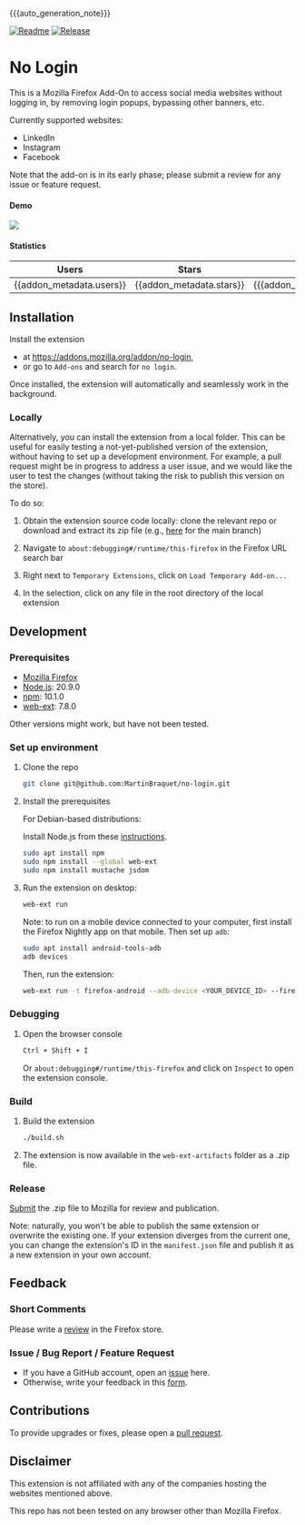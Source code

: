 {{{auto_generation_note}}}

[![Readme](https://github.com/MartinBraquet/no-login/actions/workflows/readme_build.yaml/badge.svg)](https://github.com/MartinBraquet/no-login/actions/workflows/readme_build.yaml)
[![Release](https://github.com/MartinBraquet/no-login/actions/workflows/release.yaml/badge.svg)](https://github.com/MartinBraquet/no-login/actions/workflows/release.yaml)

# No Login

This is a Mozilla Firefox Add-On to access social media websites without logging in, by removing login popups, bypassing other banners, etc.

Currently supported websites:
- LinkedIn
- Instagram
- Facebook


Note that the add-on is in its early phase; please submit a review for any issue or feature request.

#### Demo

![](https://github.com/MartinBraquet/no-login/blob/main/demo/demo.gif?raw=true)

#### Statistics

|        **Users**         |        **Stars**         |         **Reviews**          |
|:------------------------:|:------------------------:|:----------------------------:|
| {{addon_metadata.users}} | {{addon_metadata.stars}} | {{{addon_metadata.reviews}}} |

## Installation

Install the extension

* at https://addons.mozilla.org/addon/no-login,
* or go to `Add-ons` and search for `no login`.

Once installed, the extension will automatically and seamlessly work in the background.

### Locally

Alternatively, you can install the extension from a local folder.
This can be useful for easily testing a not-yet-published version of the extension, without having to set up
a development environment. For example, a pull request might be in progress to address a user issue, and we would like the user
to test the changes (without taking the risk to publish this version on the store).

To do so:

1. Obtain the extension source code locally: clone the relevant repo or download and extract its zip file (e.g., [here](https://github.com/MartinBraquet/no-login/archive/main.zip) for the main branch)

2. Navigate to `about:debugging#/runtime/this-firefox` in the Firefox URL search bar

3. Right next to `Temporary Extensions`, click on `Load Temporary Add-on...`

4. In the selection, click on any file in the root directory of the local extension


## Development

### Prerequisites

* [Mozilla Firefox](https://www.mozilla.org/firefox/new/)
* [Node.js](https://nodejs.org/en/download/): 20.9.0
* [npm](https://www.npmjs.com/get-npm): 10.1.0
* [web-ext](https://extensionworkshop.com/documentation/develop/getting-started-with-web-ext/): 7.8.0

Other versions might work, but have not been tested.

### Set up environment

1. Clone the repo

   ```sh
   git clone git@github.com:MartinBraquet/no-login.git
    ```

2. Install the prerequisites

   For Debian-based distributions:

   Install Node.js from these [instructions](https://deb.nodesource.com/).

   ```sh
   sudo apt install npm
   sudo npm install --global web-ext
   sudo npm install mustache jsdom
   ```

3. Run the extension on desktop:
   ```sh
   web-ext run
   ```
   Note: to run on a mobile device connected to your computer, first install the Firefox Nightly app on that mobile. Then set up `adb`:
   ```sh
   sudo apt install android-tools-adb
   adb devices
   ```
    Then, run the extension:
    ```sh
    web-ext run -t firefox-android --adb-device <YOUR_DEVICE_ID> --firefox-apk org.mozilla.fenix
    ```

### Debugging

1. Open the browser console

   ```sh
   Ctrl + Shift + I
   ```
   Or `about:debugging#/runtime/this-firefox` and click on `Inspect` to open the extension console.

### Build

1. Build the extension

   ```sh
   ./build.sh
   ```

2. The extension is now available in the `web-ext-artifacts` folder as a .zip file.

### Release

[Submit](https://addons.mozilla.org) the .zip file to Mozilla for review and publication.

Note: naturally, you won't be able to publish the same extension or overwrite the existing one.
If your extension diverges from the current one, you can change the extension's ID in the `manifest.json` file and publish
it as a new extension in your own account.

## Feedback

### Short Comments
Please write a [review](https://addons.mozilla.org/addon/no-login/reviews/) in the Firefox store.

### Issue / Bug Report / Feature Request
- If you have a GitHub account, open an <a href="https://github.com/MartinBraquet/no-login/issues">issue</a> here.
- Otherwise, write your feedback in this  <a href="https://forms.gle/c87fsmy3tG1MmJaLA">form</a>.

## Contributions

To provide upgrades or fixes, please open a [pull request](https://github.com/MartinBraquet/no-login/pulls).

## Disclaimer

This extension is not affiliated with any of the companies hosting the websites mentioned above.

This repo has not been tested on any browser other than Mozilla Firefox.
